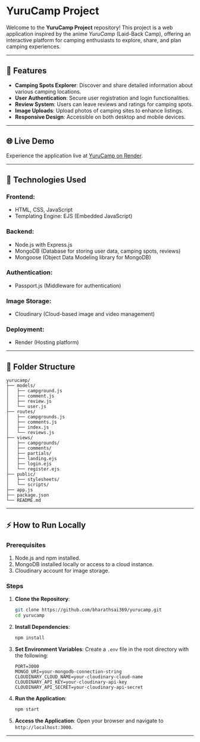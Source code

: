 # YuruCamp Project

Welcome to the **YuruCamp Project** repository! This project is a web application inspired by the anime *YuruCamp* (Laid-Back Camp), offering an interactive platform for camping enthusiasts to explore, share, and plan camping experiences.

---

## 🌟 Features

- **Camping Spots Explorer**: Discover and share detailed information about various camping locations.
- **User Authentication**: Secure user registration and login functionalities.
- **Review System**: Users can leave reviews and ratings for camping spots.
- **Image Uploads**: Upload photos of camping sites to enhance listings.
- **Responsive Design**: Accessible on both desktop and mobile devices.

---

## 🌐 Live Demo

Experience the application live at [YuruCamp on Render](https://yurucamp.onrender.com).

---

## 🚀 Technologies Used

### **Frontend**:
- HTML, CSS, JavaScript
- Templating Engine: EJS (Embedded JavaScript)

### **Backend**:
- Node.js with Express.js
- MongoDB (Database for storing user data, camping spots, reviews)
- Mongoose (Object Data Modeling library for MongoDB)

### **Authentication**:
- Passport.js (Middleware for authentication)

### **Image Storage**:
- Cloudinary (Cloud-based image and video management)

### **Deployment**:
- Render (Hosting platform)

---

## 📂 Folder Structure

```plaintext
yurucamp/
├── models/
│   ├── campground.js
│   ├── comment.js
│   ├── review.js
│   └── user.js
├── routes/
│   ├── campgrounds.js
│   ├── comments.js
│   ├── index.js
│   └── reviews.js
├── views/
│   ├── campgrounds/
│   ├── comments/
│   ├── partials/
│   ├── landing.ejs
│   ├── login.ejs
│   └── register.ejs
├── public/
│   ├── stylesheets/
│   └── scripts/
├── app.js
├── package.json
└── README.md
```

---

## ⚡ How to Run Locally

### Prerequisites

1. Node.js and npm installed.
2. MongoDB installed locally or access to a cloud instance.
3. Cloudinary account for image storage.

### Steps

1. **Clone the Repository**:
   ```bash
   git clone https://github.com/bharathsai369/yurucamp.git
   cd yurucamp
   ```

2. **Install Dependencies**:
   ```bash
   npm install
   ```

3. **Set Environment Variables**:
   Create a `.env` file in the root directory with the following:
   ```plaintext
   PORT=3000
   MONGO_URI=your-mongodb-connection-string
   CLOUDINARY_CLOUD_NAME=your-cloudinary-cloud-name
   CLOUDINARY_API_KEY=your-cloudinary-api-key
   CLOUDINARY_API_SECRET=your-cloudinary-api-secret
   ```

4. **Run the Application**:
   ```bash
   npm start
   ```

5. **Access the Application**:
   Open your browser and navigate to `http://localhost:3000`.

---
